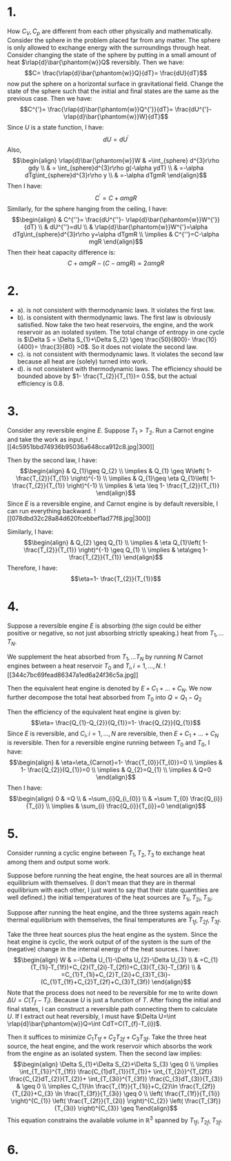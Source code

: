 # 1.
How $C_{V},C_{p}$ are different from each other physically and mathematically.
Consider the sphere in the problem placed far from any matter. The sphere is only allowed to exchange energy with the surroundings through heat. Consider changing the state of the sphere by putting in a small amount of heat $\rlap{d}\bar{\phantom{w}}Q$ reversibly. Then we have:
$$C= \frac{\rlap{d}\bar{\phantom{w}}Q}{dT}= \frac{dU}{dT}$$
now put the sphere on a horizontal surface in gravitational field. Change the state of the sphere such that the initial and final states are the same as the previous case. Then we have:
$$C^{'}= \frac{\rlap{d}\bar{\phantom{w}}Q^{'}}{dT}= \frac{dU^{'}- \rlap{d}\bar{\phantom{w}}W}{dT}$$
Since $U$ is a state function, I have: 
$$dU=dU^{'}$$
Also, 
$$\begin{align}
\rlap{d}\bar{\phantom{w}}W & =\int_{sphere} d^{3}r\rho gdy \\
 & = \int_{sphere}d^{3}r\rho g(-\alpha ydT) \\
 & =-\alpha dTg\int_{sphere}d^{3}r\rho y \\
 & =-\alpha dTgmR
\end{align}$$
Then I have:
$$C^{'}=C+\alpha mgR$$
Similarly, for the sphere hanging from the ceiling, I have:
$$\begin{align}
 & C^{''}= \frac{dU^{''}- \rlap{d}\bar{\phantom{w}}W^{'}}{dT} \\
 & dU^{''}=dU \\
 & \rlap{d}\bar{\phantom{w}}W^{'}=\alpha dTg\int_{sphere}d^{3}r\rho y=\alpha dTgmR \\
\implies & C^{''}=C-\alpha mgR
\end{align}$$
Then their heat capacity difference is:
$$C+\alpha mgR-(C-\alpha mgR)=2\alpha mgR$$
# 2.
- a). is not consistent with thermodynamic laws. It violates the first law. 
- b). is consistent with thermodynamic laws. The first law is obviously satisfied. Now take the two heat reservoirs, the engine, and the work reservoir as an isolated system. The total change of entropy in one cycle is $\Delta S = \Delta S_{1}+\Delta S_{2} \geq \frac{50}{800}- \frac{10}{400}= \frac{3}{80} >0$. So it does not violate the second law.
- c). is not consistent with thermodynamic laws. It violates the second law because all heat are (solely) turned into work.
- d). is not consistent with thermodynamic laws. The efficiency should be bounded above by $1- \frac{T_{2}}{T_{1}}=  0.5$, but the actual efficiency is $0.8$. 
# 3.
Consider any reversible engine $E$. Suppose $T_{1}>T_{2}$. Run a Carnot engine and take the work as input. 
![[4c5951bbd74936b95036a648cca912c8.jpg|300]]

Then by the second law, I have:
$$\begin{align}
 & Q_{1}\geq Q_{2} \\
\implies & Q_{1} \geq W\left( 1- \frac{T_{2}}{T_{1}} \right)^{-1} \\
\implies  & Q_{1}\geq \eta Q_{1}\left( 1- \frac{T_{2}}{T_{1}} \right)^{-1} \\
\implies  & \eta \leq 1- \frac{T_{2}}{T_{1}}
\end{align}$$
Since $E$ is a reversible engine, and Carnot engine is by default reversible, I can run everything backward. 
![[078dbd32c28a84d620fcebbef1ad77f8.jpg|300]]

Similarly, I have:
$$\begin{align}
 & Q_{2} \geq Q_{1} \\
\implies & \eta Q_{1}\left( 1- \frac{T_{2}}{T_{1}} \right)^{-1} \geq Q_{1} \\
\implies  & \eta\geq 1- \frac{T_{2}}{T_{1}}
\end{align}$$
Therefore, I have:
$$\eta=1- \frac{T_{2}}{T_{1}}$$
# 4.
Suppose a reversible engine $E$ is absorbing (the sign could be either positive or negative, so not just absorbing strictly speaking.) heat from $T_{1},\dots T_{N}$.

We supplement the heat absorbed from $T_{1},\dots T_{N}$ by running $N$ Carnot engines between a heat reservoir $T_{0}$ and $T_{i},i=1,\dots,N$. 
![[344c7bc69fead86347a1ed6a24f36c5a.jpg]]

Then the equivalent heat engine is denoted by $E+C_{1}+\dots+C_{N}$. We now further decompose the total heat absorbed from $T_{0}$ into $Q=Q_{1}-Q_{2}$

Then the efficiency of the equivalent heat engine is given by:
$$\eta= \frac{Q_{1}-Q_{2}}{Q_{1}}=1- \frac{Q_{2}}{Q_{1}}$$
Since $E$ is reversible, and $C_{i},i=1,\dots,N$ are reversible, then $E+C_{1}+\dots+C_{N}$ is reversible. Then for a reversible engine running between $T_{0}$ and $T_{0}$, I have:
$$\begin{align}
 & \eta=\eta_{Carnot}=1- \frac{T_{0}}{T_{0}}=0 \\
\implies & 1- \frac{Q_{2}}{Q_{1}}=0 \\
\implies  & Q_{2}=Q_{1} \\
\implies  & Q=0
\end{align}$$
Then I have:
$$\begin{align}
0 & =Q \\
 & =\sum_{i}Q_{i_{0}} \\
 & =\sum T_{0} \frac{Q_{i}}{T_{i}}  \\
\implies & \sum_{i} \frac{Q_{i}}{T_{i}}=0
\end{align}$$
# 5.
Consider running a cyclic engine between $T_{1},T_{2},T_{3}$ to exchange heat among them and output some work. 

Suppose before running the heat engine, the heat sources are all in thermal equilibrium with themselves. (I don't mean that they are in thermal equilibrium with each other, I just want to say that their state quantities are well defined.) the initial temperatures of the heat sources are $T_{1i},T_{2i},T_{3i}$.

Suppose after running the heat engine, and the three systems again reach thermal equilibrium with themselves, the final temperatures are $T_{1f},T_{2f},T_{3f}$.

Take the three heat sources plus the heat engine as the system. Since the heat engine is cyclic, the work output of of the system is the sum of the (negative) change in the internal energy of the heat sources. I have:
$$\begin{align}
W & =-\Delta U_{1}-\Delta U_{2}-\Delta U_{3} \\
 & =C_{1}(T_{1i}-T_{1f})+C_{2}(T_{2i}-T_{2f})+C_{3}(T_{3i}-T_{3f}) \\
 & =C_{1}T_{1i}+C_{2}T_{2i}+C_{3}T_{3i}-(C_{1}T_{1f}+C_{2}T_{2f}+C_{3}T_{3f})
\end{align}$$
Note that the process does not need to be reversible for me to write down $\Delta U=C(T_{f}-T_{i})$. Because $U$ is just a function of $T$. After fixing the initial and final states, I can construct a reversible path connecting them to calculate $U$. If I extract out heat reversibly, I must have $\Delta U=\int \rlap{d}\bar{\phantom{w}}Q=\int CdT=C(T_{f}-T_{i})$.

Then it suffices to minimize $C_{1}T_{1f}+C_{2}T_{2f}+C_{3}T_{3f}$. Take the three heat source, the heat engine, and the work reservoir which absorbs the work from the engine as an isolated system. Then the second law implies:
$$\begin{align}
\Delta S_{1}+\Delta S_{2}+\Delta S_{3} \geq 0 \\
\implies \int_{T_{1i}}^{T_{1f}} \frac{C_{1}dT_{1}}{T_{1}}+ \int_{T_{2i}}^{T_{2f}} \frac{C_{2}dT_{2}}{T_{2}}+ \int_{T_{3i}}^{T_{3f}} \frac{C_{3}dT_{3}}{T_{3}}  & \geq 0 \\
\implies C_{1}\ln \frac{T_{1f}}{T_{1i}}+C_{2}\ln \frac{T_{2f}}{T_{2i}}+C_{3} \ln \frac{T_{3f}}{T_{3i}} \geq 0  \\
\left( \frac{T_{1f}}{T_{1i}} \right)^{C_{1}} \left(  \frac{T_{2f}}{T_{2i}} \right)^{C_{2}} \left(  \frac{T_{3f}}{T_{3i}} \right)^{C_{3}} \geq  1\end{align}$$
This equation constrains the available volume in $\mathbb{R}^{3}$ spanned by $T_{1f},T_{2f},T_{3f}$.



# 6.

